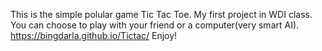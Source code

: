 This is the simple polular game Tic Tac Toe. 
My first project in WDI class.
You can choose to play with your friend or a computer(very smart AI).
https://bingdarla.github.io/Tictac/
Enjoy!
